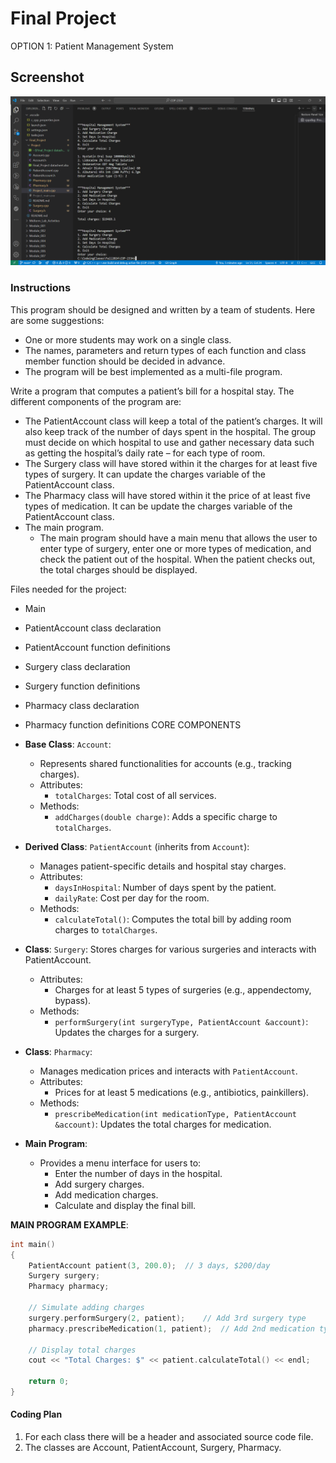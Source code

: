 # Final Project

OPTION 1: Patient Management System

## Screenshot

![Final Project Screenshot](<Screenshot 2024-12-05 164102.png>)

### Instructions

This program should be designed and written by a team of students.
Here are some suggestions:

- One or more students may work on a single class.
- The names, parameters and return types of each function and class member
  function should be decided in advance.
- The program will be best implemented as a multi-file program.

Write a program that computes a patient’s bill for a hospital stay.
The different components of the program are:

- The PatientAccount class will keep a total of the patient’s charges. It will
also keep track of the number of days spent in the hospital. The group must
decide on which hospital to use and gather necessary data such as getting
the hospital’s daily rate – for each type of room.
- The Surgery class will have stored within it the charges for at least five
types of surgery. It can update the charges variable of the PatientAccount
class.
- The Pharmacy class will have stored within it the price of at least five types
of medication. It can be update the charges variable of the PatientAccount
class.
- The main program.
  - The main program should have a main menu that allows the user to enter type
   of surgery, enter one or more types of medication, and check the patient out
   of the hospital. When the patient checks out, the total charges should be
   displayed.

Files needed for the project:

- Main
- PatientAccount class declaration
- PatientAccount function definitions
- Surgery class declaration
- Surgery function definitions
- Pharmacy class declaration
- Pharmacy function definitions CORE COMPONENTS
- **Base Class**: `Account`:
  - Represents shared functionalities for accounts (e.g., tracking charges).
  - Attributes:
    - `totalCharges`: Total cost of all services.
  - Methods:
    - `addCharges(double charge)`: Adds a specific charge to `totalCharges`.
- **Derived Class**: `PatientAccount` (inherits from `Account`):
  - Manages patient-specific details and hospital stay charges.
  - Attributes:
    - `daysInHospital`: Number of days spent by the patient.
    - `dailyRate`: Cost per day for the room.
  - Methods:
    - `calculateTotal()`: Computes the total bill by adding room charges to
     `totalCharges`.
- **Class**: `Surgery`:
  Stores charges for various surgeries and interacts with PatientAccount.
  - Attributes:
    - Charges for at least 5 types of surgeries (e.g., appendectomy, bypass).
  - Methods:
    - `performSurgery(int surgeryType, PatientAccount &account)`: Updates the
       charges for a surgery.
- **Class**: `Pharmacy`:
  - Manages medication prices and interacts with `PatientAccount`.
  - Attributes:
    - Prices for at least 5 medications (e.g., antibiotics, painkillers).
  - Methods:
    - `prescribeMedication(int medicationType, PatientAccount &account)`:
 Updates the total charges for medication.

- **Main Program**:
  - Provides a menu interface for users to:
    - Enter the number of days in the hospital.
    - Add surgery charges.
    - Add medication charges.
    - Calculate and display the final bill.

**MAIN PROGRAM EXAMPLE**:

```c++
int main()
{
    PatientAccount patient(3, 200.0);  // 3 days, $200/day
    Surgery surgery;
    Pharmacy pharmacy;

    // Simulate adding charges
    surgery.performSurgery(2, patient);    // Add 3rd surgery type
    pharmacy.prescribeMedication(1, patient);  // Add 2nd medication type

    // Display total charges
    cout << "Total Charges: $" << patient.calculateTotal() << endl;

    return 0;
}
```

#### Coding Plan

1. For each class there will be a header and associated source code file.
2. The classes are Account, PatientAccount, Surgery, Pharmacy.
